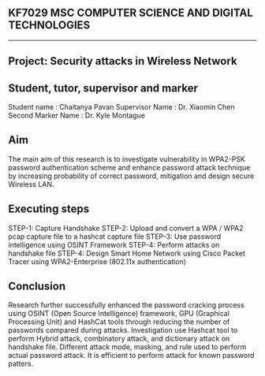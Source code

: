 KF7029  MSC COMPUTER SCIENCE  AND DIGITAL TECHNOLOGIES
---------------------------------------------------------------------------------------------------------------------------------------------------------
---------------------------------------------------------------------------------------------------------------------------------------------------------

Project: Security attacks in Wireless Network
---------------------------------------------------


Student, tutor, supervisor and marker
---------------------------------------------------
Student name 		: Chaitanya Pavan
Supervisor Name		: Dr. Xiaomin Chen		
Second Marker Name	: Dr. Kyle Montague



Aim 
---------------------------------------------------
The main aim of this research is to investigate vulnerability in WPA2-PSK password authentication scheme and enhance password attack technique by increasing probability of correct password, mitigation and design secure Wireless LAN.


Executing steps
---------------------------------------------------
STEP-1: Capture Handshake
STEP-2: Upload and convert a WPA / WPA2 pcap capture file to a hashcat capture file
STEP-3: Use password intelligence using OSINT Framework
STEP-4: Perform attacks on handshake file
STEP-4: Design Smart Home Network using Cisco Packet Tracer using WPA2-Enterprise  (802.11x authentication)

Conclusion
---------------------------------------------------
Research further successfully enhanced the password cracking process using OSINT (Open Source Intelligence) framework, GPU (Graphical Processing Unit) and HashCat tools through reducing the number of passwords compared during attacks. Investigation use Hashcat tool to perform Hybrid attack, combinatory attack, and dictionary attack on handshake file. 
Different attack mode, masking, and rule used to perform actual password attack. 
It is efficient to perform attack for known password patters. 
